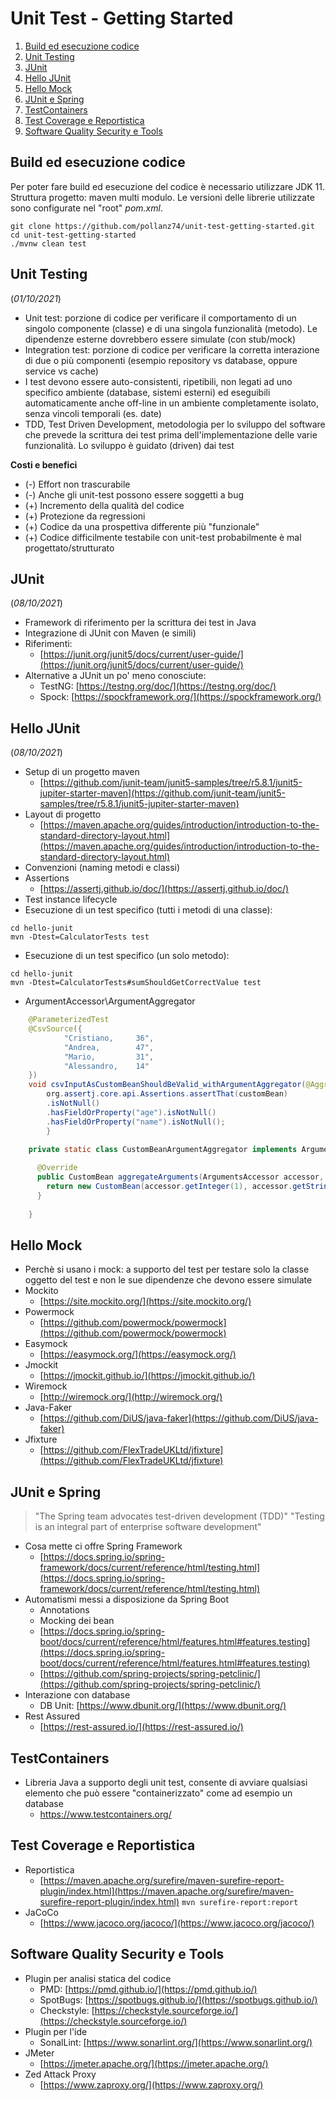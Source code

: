 # Unit Test - Getting Started

1. [Build ed esecuzione codice](#build-ed-esecuzione-codice)
1. [Unit Testing](#unit-testing)
1. [JUnit](#junit)
1. [Hello JUnit](#hello-junit)
1. [Hello Mock](#hello-mock)
1. [JUnit e Spring](#junit-e-spring)
1. [TestContainers](#testcontainers)
1. [Test Coverage e Reportistica](#test-coverage-e-reportistica)
1. [Software Quality Security e Tools](#software-quality-security-e-tools)

## Build ed esecuzione codice
Per poter fare build ed esecuzione del codice è necessario utilizzare JDK 11.
Struttura progetto: maven multi modulo. Le versioni delle librerie utilizzate sono configurate nel "root" _pom.xml_.

```shell
git clone https://github.com/pollanz74/unit-test-getting-started.git
cd unit-test-getting-started
./mvnw clean test
```

## Unit Testing
(_01/10/2021_)
- Unit test: porzione di codice per verificare il comportamento di un singolo componente (classe) e di una singola funzionalità (metodo). Le dipendenze esterne dovrebbero essere simulate (con stub/mock)
- Integration test: porzione di codice per verificare la corretta interazione di due o più componenti (esempio repository vs database, oppure service vs cache)
- I test devono essere auto-consistenti, ripetibili, non legati ad uno specifico ambiente (database, sistemi esterni) ed eseguibili automaticamente anche off-line in un ambiente completamente isolato, senza vincoli temporali (es. date)
- TDD, Test Driven Development, metodologia per lo sviluppo del software che prevede la scrittura dei test prima dell'implementazione delle varie funzionalità. Lo sviluppo è guidato (driven) dai test 

**Costi e benefici**
- (-) Effort non trascurabile
- (-) Anche gli unit-test possono essere soggetti a bug
- (+) Incremento della qualità del codice
- (+) Protezione da regressioni
- (+) Codice da una prospettiva differente più "funzionale"
- (+) Codice difficilmente testabile con unit-test probabilmente è mal progettato/strutturato

## JUnit
(_08/10/2021_)
- Framework di riferimento per la scrittura dei test in Java
- Integrazione di JUnit con Maven (e simili)
- Riferimenti:
  + [https://junit.org/junit5/docs/current/user-guide/](https://junit.org/junit5/docs/current/user-guide/)
- Alternative a JUnit un po' meno conosciute:
  + TestNG: [https://testng.org/doc/](https://testng.org/doc/)
  + Spock: [https://spockframework.org/](https://spockframework.org/)

## Hello JUnit
(_08/10/2021_)
- Setup di un progetto maven
    + [https://github.com/junit-team/junit5-samples/tree/r5.8.1/junit5-jupiter-starter-maven](https://github.com/junit-team/junit5-samples/tree/r5.8.1/junit5-jupiter-starter-maven)
- Layout di progetto
  + [https://maven.apache.org/guides/introduction/introduction-to-the-standard-directory-layout.html](https://maven.apache.org/guides/introduction/introduction-to-the-standard-directory-layout.html)
- Convenzioni (naming metodi e classi)
- Assertions
  + [https://assertj.github.io/doc/](https://assertj.github.io/doc/)
- Test instance lifecycle
- Esecuzione di un test specifico (tutti i metodi di una classe):
```shell
cd hello-junit
mvn -Dtest=CalculatorTests test
```
- Esecuzione di un test specifico (un solo metodo):
```shell
cd hello-junit
mvn -Dtest=CalculatorTests#sumShouldGetCorrectValue test
```
- ArgumentAccessor\ArgumentAggregator
```java
    @ParameterizedTest
    @CsvSource({
            "Cristiano,     36",
            "Andrea,        47",
            "Mario,         31",
            "Alessandro,    14"
    })
    void csvInputAsCustomBeanShouldBeValid_withArgumentAggregator(@AggregateWith(CustomBeanArgumentAggregator.class) CustomBean customBean) {
        org.assertj.core.api.Assertions.assertThat(customBean)
        .isNotNull()
        .hasFieldOrProperty("age").isNotNull()
        .hasFieldOrProperty("name").isNotNull();
        }

    private static class CustomBeanArgumentAggregator implements ArgumentsAggregator {
    
      @Override
      public CustomBean aggregateArguments(ArgumentsAccessor accessor, ParameterContext context) {
        return new CustomBean(accessor.getInteger(1), accessor.getString(0));
      }
    
    }
```

## Hello Mock
- Perchè si usano i mock: a supporto del test per testare solo la classe oggetto del test e non le sue dipendenze che devono essere simulate
- Mockito
  + [https://site.mockito.org/](https://site.mockito.org/)
- Powermock
  + [https://github.com/powermock/powermock](https://github.com/powermock/powermock)
- Easymock
  + [https://easymock.org/](https://easymock.org/)
- Jmockit
  + [https://jmockit.github.io/](https://jmockit.github.io/)
- Wiremock
  + [http://wiremock.org/](http://wiremock.org/)
- Java-Faker
  + [https://github.com/DiUS/java-faker](https://github.com/DiUS/java-faker)
- Jfixture
  + [https://github.com/FlexTradeUKLtd/jfixture](https://github.com/FlexTradeUKLtd/jfixture)

## JUnit e Spring
> "The Spring team advocates test-driven development (TDD)"
> "Testing is an integral part of enterprise software development"
- Cosa mette ci offre Spring Framework
  + [https://docs.spring.io/spring-framework/docs/current/reference/html/testing.html](https://docs.spring.io/spring-framework/docs/current/reference/html/testing.html)
- Automatismi messi a disposizione da Spring Boot
  + Annotations
  + Mocking dei bean
  + [https://docs.spring.io/spring-boot/docs/current/reference/html/features.html#features.testing](https://docs.spring.io/spring-boot/docs/current/reference/html/features.html#features.testing)
  + [https://github.com/spring-projects/spring-petclinic/](https://github.com/spring-projects/spring-petclinic/)
- Interazione con database
  + DB Unit: [https://www.dbunit.org/](https://www.dbunit.org/)
- Rest Assured
  + [https://rest-assured.io/](https://rest-assured.io/)

## TestContainers
- Libreria Java a supporto degli unit test, consente di avviare qualsiasi elemento che può essere "containerizzato" come ad esempio un database
  + https://www.testcontainers.org/

## Test Coverage e Reportistica
- Reportistica
  + [https://maven.apache.org/surefire/maven-surefire-report-plugin/index.html](https://maven.apache.org/surefire/maven-surefire-report-plugin/index.html) `mvn surefire-report:report`
- JaCoCo
  + [https://www.jacoco.org/jacoco/](https://www.jacoco.org/jacoco/)

## Software Quality Security e Tools
- Plugin per analisi statica del codice
  + PMD: [https://pmd.github.io/](https://pmd.github.io/)
  + SpotBugs: [https://spotbugs.github.io/](https://spotbugs.github.io/)
  + Checkstyle: [https://checkstyle.sourceforge.io/](https://checkstyle.sourceforge.io/)
- Plugin per l'ide
  + SonalLint: [https://www.sonarlint.org/](https://www.sonarlint.org/)
- JMeter
  + [https://jmeter.apache.org/](https://jmeter.apache.org/)
- Zed Attack Proxy
  + [https://www.zaproxy.org/](https://www.zaproxy.org/)
